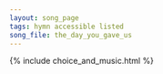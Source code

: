 ```yaml
---
layout: song_page
tags: hymn accessible listed
song_file: the_day_you_gave_us
---
```


{% include choice_and_music.html %}
